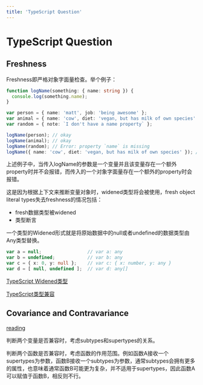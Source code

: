 ```yaml
---
title: 'TypeScript Question'
---
```


# TypeScript Question

## Freshness

Freshness即严格对象字面量检查。举个例子：

```ts
function logName(something: { name: string }) {
  console.log(something.name);
}

var person = { name: 'matt', job: 'being awesome' };
var animal = { name: 'cow', diet: 'vegan, but has milk of own species' };
var random = { note: `I don't have a name property` };

logName(person); // okay
logName(animal); // okay
logName(random); // Error: property `name` is missing
logName({ name: 'cow', diet: 'vegan, but has milk of own species' }); // Error
```

上述例子中，当传入logName的参数是一个变量并且该变量存在一个额外property时并不会报错，而传入的一个对象字面量存在一个额外的property时会报错。

这是因为根据上下文来推断变量对象时，widened类型将会被使用，fresh object literal types失去freshness的情况包括：

- fresh数据类型被widened
- 类型断言

一个类型的Widened形式就是将原始数据中的null或者undefined的数据类型由Any类型替换。

```ts
var a = null;                 // var a: any  
var b = undefined;            // var b: any  
var c = { x: 0, y: null };    // var c: { x: number, y: any }  
var d = [ null, undefined ];  // var d: any[]
```

[TypeScript Widened类型](https://www.softwhy.com/article-8600-1.html)

[TypeScript类型兼容](https://www.softwhy.com/article-10195-1.html)

## Covariance and Contravariance

[reading](https://medium.com/@michalskoczylas/covariance-contravariance-and-a-little-bit-of-typescript-2e61f41f6f68)

判断两个变量是否兼容时，考虑subtypes和supertypes的关系。

判断两个函数是否兼容时，考虑函数的作用范围。例如函数A接收一个supertypes为参数，函数B接收一个subtypes为参数，通常subtypes会拥有更多的属性，也意味着通常函数B可能更为复杂，并不适用于supertypes，因此函数A可以赋值于函数B，相反则不行。
